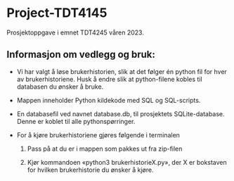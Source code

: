 # Project-TDT4145

Prosjektoppgave i emnet TDT4245 våren 2023. 


## Informasjon om vedlegg og bruk:
- Vi har valgt å løse brukerhistorien, slik at det følger én python fil for hver av brukerhistoriene. Husk å endre slik at python-filene kobles til databasen du ønsker å bruke.
- Mappen inneholder Python kildekode med SQL og SQL-scripts.
- En databasefil ved navnet database.db, til prosjektets SQLite-database. Denne er koblet til alle pythonspørringer.
- For å kjøre brukerhistoriene gjøres følgende i terminalen

    1) Pass på at du er i mappen som pakkes ut fra zip-filen 

    2) Kjør kommandoen «python3 brukerhistorieX.py», der X er bokstaven for hvilken brukerhistorie du ønsker å kjøre.


